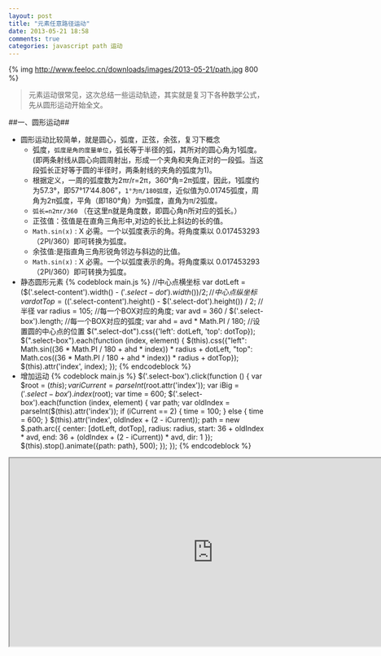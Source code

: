 ```yaml
---
layout: post
title: "元素任意路径运动"
date: 2013-05-21 18:58
comments: true
categories: javascript path 运动
---
```

{% img http://www.feeloc.cn/downloads/images/2013-05-21/path.jpg 800 %}
>元素运动很常见，这次总结一些运动轨迹，其实就是复习下各种数学公式，先从圆形运动开始全文。
<!-- more -->
##一、圆形运动##
*   圆形运动比较简单，就是圆心，弧度，正弦，余弦，复习下概念
    *   弧度，`弧度是角的度量单位`，弧长等于半径的弧，其所对的圆心角为1弧度。(即两条射线从圆心向圆周射出，形成一个夹角和夹角正对的一段弧。当这段弧长正好等于圆的半径时，两条射线的夹角的弧度为1)。
    *   根据定义，一周的弧度数为2πr/r=2π，360°角=2π弧度，因此，1弧度约为57.3°，即57°17’44.806”，`1°为π/180弧度`，近似值为0.01745弧度，周角为2π弧度，平角（即180°角）为π弧度，直角为π/2弧度。
    *   `弧长=n2πr/360` （在这里n就是角度数，即圆心角n所对应的弧长。）
    *   正弦值：弦值是在直角三角形中,对边的长比上斜边的长的值。
    *   `Math.sin(x)` : X 必需。一个以弧度表示的角。将角度乘以 0.017453293 （2PI/360）即可转换为弧度。
    *   余弦值:是指直角三角形锐角邻边与斜边的比值。
    *   `Math.sin(x)` : X 必需。一个以弧度表示的角。将角度乘以 0.017453293 （2PI/360）即可转换为弧度。
*   静态圆形元素
{% codeblock main.js %}
//中心点横坐标
var dotLeft = ($('.select-content').width() - $('.select-dot').width()) / 2;
//中心点纵坐标
var dotTop = ($('.select-content').height() - $('.select-dot').height()) / 2;
//半径
var radius = 105;
//每一个BOX对应的角度;
var avd = 360 / $('.select-box').length;
//每一个BOX对应的弧度;
var ahd = avd * Math.PI / 180;
//设置圆的中心点的位置
$(".select-dot").css({'left': dotLeft, 'top': dotTop});
$(".select-box").each(function (index, element) {
    $(this).css({"left": Math.sin((36 * Math.PI / 180 + ahd * index)) * radius + dotLeft, "top": Math.cos((36 * Math.PI / 180 + ahd * index)) * radius + dotTop});
    $(this).attr('index', index);
});
{% endcodeblock %}
*   增加运动
{% codeblock main.js %}
$('.select-box').click(function () {
    var $root = $(this);
    var iCurrent = parseInt($root.attr('index'));
    var iBig = $('.select-box').index($root);
    var time = 600;
    $('.select-box').each(function (index, element) {
        var path;
        var oldIndex = parseInt($(this).attr('index'));
        if (iCurrent == 2) {
            time = 100;
        } else {
            time = 600;
        }
        $(this).attr('index', oldIndex + (2 - iCurrent));
        path = new $.path.arc({
            center: [dotLeft, dotTop],
            radius: radius,
            start: 36 + oldIndex * avd,
            end: 36 + (oldIndex + (2 - iCurrent)) * avd,
            dir: 1
        });
        $(this).stop().animate({path: path}, 500);
    });
});
{% endcodeblock %}
<iframe src="http://www.feeloc.cn/demo/move/move.html" width="800px" height="370px"></iframe>